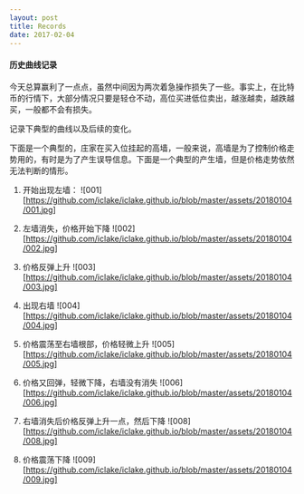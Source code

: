 ```yaml
---
layout: post
title: Records
date: 2017-02-04
---
```



#### 历史曲线记录

今天总算赢利了一点点，虽然中间因为两次着急操作损失了一些。事实上，在比特币的行情下，大部分情况只要是轻仓不动，高位买进低位卖出，越涨越卖，越跌越买，一般都不会有损失。

记录下典型的曲线以及后续的变化。

下面是一个典型的，庄家在买入位挂起的高墙，一般来说，高墙是为了控制价格走势用的，有时是为了产生误导信息。下面是一个典型的产生墙，但是价格走势依然无法判断的情形。

01. 开始出现左墙：
![001][https://github.com/iclake/iclake.github.io/blob/master/assets/20180104/001.jpg]

02. 左墙消失，价格开始下降
![002][https://github.com/iclake/iclake.github.io/blob/master/assets/20180104/002.jpg]

03. 价格反弹上升
![003][https://github.com/iclake/iclake.github.io/blob/master/assets/20180104/003.jpg]

04. 出现右墙
![004][https://github.com/iclake/iclake.github.io/blob/master/assets/20180104/004.jpg]

05. 价格震荡至右墙根部，价格轻微上升
![005][https://github.com/iclake/iclake.github.io/blob/master/assets/20180104/005.jpg]

06. 价格又回弹，轻微下降，右墙没有消失
![006][https://github.com/iclake/iclake.github.io/blob/master/assets/20180104/006.jpg]

07. 右墙消失后价格反弹上升一点，然后下降
![008][https://github.com/iclake/iclake.github.io/blob/master/assets/20180104/008.jpg]

08. 价格震荡下降
![009][https://github.com/iclake/iclake.github.io/blob/master/assets/20180104/009.jpg]

